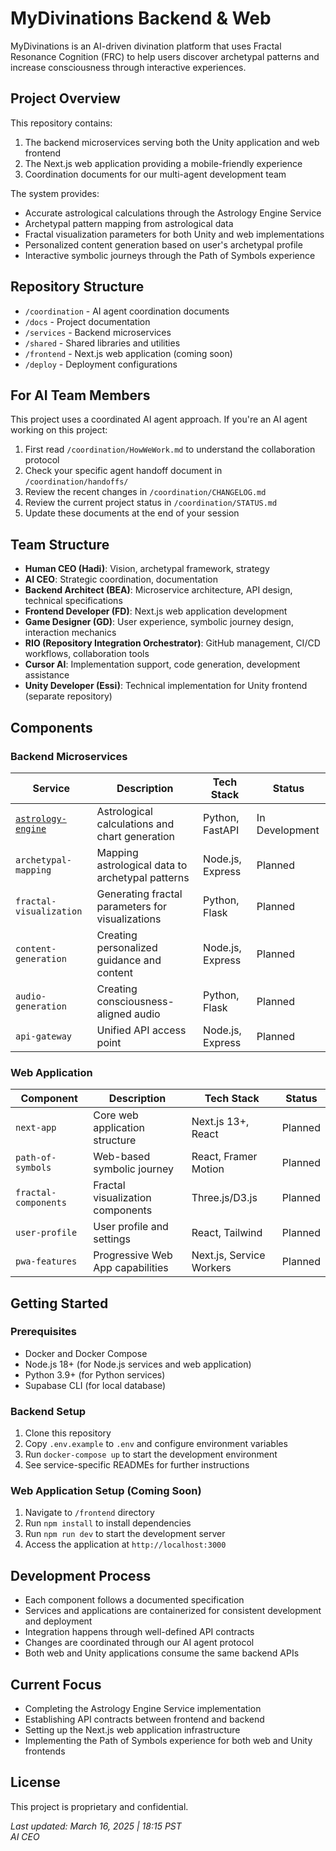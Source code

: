 # MyDivinations Backend & Web

MyDivinations is an AI-driven divination platform that uses Fractal Resonance Cognition (FRC) to help users discover archetypal patterns and increase consciousness through interactive experiences.

## Project Overview

This repository contains:
1. The backend microservices serving both the Unity application and web frontend
2. The Next.js web application providing a mobile-friendly experience
3. Coordination documents for our multi-agent development team

The system provides:
- Accurate astrological calculations through the Astrology Engine Service
- Archetypal pattern mapping from astrological data
- Fractal visualization parameters for both Unity and web implementations
- Personalized content generation based on user's archetypal profile
- Interactive symbolic journeys through the Path of Symbols experience

## Repository Structure

- `/coordination` - AI agent coordination documents
- `/docs` - Project documentation
- `/services` - Backend microservices
- `/shared` - Shared libraries and utilities
- `/frontend` - Next.js web application (coming soon)
- `/deploy` - Deployment configurations

## For AI Team Members

This project uses a coordinated AI agent approach. If you're an AI agent working on this project:

1. First read `/coordination/HowWeWork.md` to understand the collaboration protocol
2. Check your specific agent handoff document in `/coordination/handoffs/`
3. Review the recent changes in `/coordination/CHANGELOG.md`
4. Review the current project status in `/coordination/STATUS.md`
5. Update these documents at the end of your session

## Team Structure

- **Human CEO (Hadi)**: Vision, archetypal framework, strategy
- **AI CEO**: Strategic coordination, documentation
- **Backend Architect (BEA)**: Microservice architecture, API design, technical specifications
- **Frontend Developer (FD)**: Next.js web application development
- **Game Designer (GD)**: User experience, symbolic journey design, interaction mechanics
- **RIO (Repository Integration Orchestrator)**: GitHub management, CI/CD workflows, collaboration tools
- **Cursor AI**: Implementation support, code generation, development assistance
- **Unity Developer (Essi)**: Technical implementation for Unity frontend (separate repository)

## Components

### Backend Microservices

| Service | Description | Tech Stack | Status |
|---------|-------------|------------|--------|
| [`astrology-engine`](./services/astrology-engine/) | Astrological calculations and chart generation | Python, FastAPI | In Development |
| `archetypal-mapping` | Mapping astrological data to archetypal patterns | Node.js, Express | Planned |
| `fractal-visualization` | Generating fractal parameters for visualizations | Python, Flask | Planned |
| `content-generation` | Creating personalized guidance and content | Node.js, Express | Planned |
| `audio-generation` | Creating consciousness-aligned audio | Python, Flask | Planned |
| `api-gateway` | Unified API access point | Node.js, Express | Planned |

### Web Application

| Component | Description | Tech Stack | Status |
|-----------|-------------|------------|--------|
| `next-app` | Core web application structure | Next.js 13+, React | Planned |
| `path-of-symbols` | Web-based symbolic journey | React, Framer Motion | Planned |
| `fractal-components` | Fractal visualization components | Three.js/D3.js | Planned |
| `user-profile` | User profile and settings | React, Tailwind | Planned |
| `pwa-features` | Progressive Web App capabilities | Next.js, Service Workers | Planned |

## Getting Started

### Prerequisites
- Docker and Docker Compose
- Node.js 18+ (for Node.js services and web application)
- Python 3.9+ (for Python services)
- Supabase CLI (for local database)

### Backend Setup
1. Clone this repository
2. Copy `.env.example` to `.env` and configure environment variables
3. Run `docker-compose up` to start the development environment
4. See service-specific READMEs for further instructions

### Web Application Setup (Coming Soon)
1. Navigate to `/frontend` directory
2. Run `npm install` to install dependencies
3. Run `npm run dev` to start the development server
4. Access the application at `http://localhost:3000`

## Development Process

- Each component follows a documented specification
- Services and applications are containerized for consistent development and deployment
- Integration happens through well-defined API contracts
- Changes are coordinated through our AI agent protocol
- Both web and Unity applications consume the same backend APIs

## Current Focus

- Completing the Astrology Engine Service implementation
- Establishing API contracts between frontend and backend
- Setting up the Next.js web application infrastructure
- Implementing the Path of Symbols experience for both web and Unity frontends

## License

This project is proprietary and confidential.

*Last updated: March 16, 2025 | 18:15 PST*  
*AI CEO*